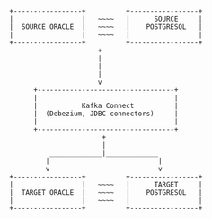     +-----------------+          +-----------------+
    |                 |   ~~~~   |      SOURCE     |
    |  SOURCE ORACLE  |   ~~~~   |    POSTGRESQL   |
    |                 |   ~~~~   |                 |
    +-----------------+          +-----------------+
                          +
                          |
                          |
                          |
                          v
          +----------------------------------+
          |                                  |
          |           Kafka Connect          |
          |  (Debezium, JDBC connectors)     |
          |                                  |
          +----------------------------------+
                           +
                           |
              _____________|_____________
             |                           |
             v                           v
    +-----------------+          +-----------------+
    |                 |   ~~~~   |      TARGET     |
    |  TARGET ORACLE  |   ~~~~   |    POSTGRESQL   |
    |                 |   ~~~~   |                 |
    +-----------------+          +-----------------+

